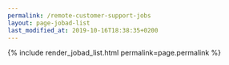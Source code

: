 ```yaml
---
permalink: /remote-customer-support-jobs
layout: page-jobad-list
last_modified_at: 2019-10-16T18:38:35+0200
---
```

{% include render_jobad_list.html permalink=page.permalink %}
